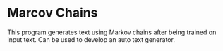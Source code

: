 # Marcov Chains

This program generates text using Markov chains after being trained on input text. Can be used to develop an auto text generator.

